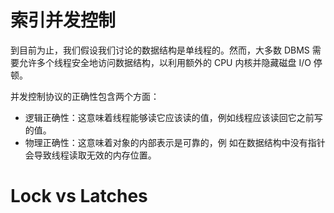 # 索引并发控制
到目前为止，我们假设我们讨论的数据结构是单线程的。然而，大多数 DBMS 需要允许多个线程安全地访问数据结构，以利用额外的 CPU 内核并隐藏磁盘 I/O 停顿。

并发控制协议的正确性包含两个方面：
- 逻辑正确性：这意味着线程能够读它应该读的值，例如线程应该读回它之前写的值。
- 物理正确性：这意味着对象的内部表示是可靠的，例 如在数据结构中没有指针会导致线程读取无效的内存位置。

# Lock vs Latches
